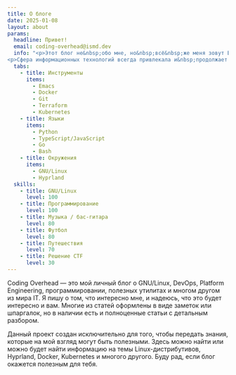 ```yaml
---
title: О блоге
date: 2025-01-08
layout: about
params:
  headline: Привет!
  email: coding-overhead@ismd.dev
  info: "<p>Этот блог не&nbsp;обо мне, но&nbsp;всё&nbsp;же меня зовут Владимир. Я&nbsp;работаю в&nbsp;крупной IT-компании и&nbsp;имею опыт разработки более 12&nbsp;лет, часть из&nbsp;которых занимался frontend-разработкой, затем больше увлёкся DevOps&rsquo;ом и&nbsp;Platform Engineering.</p>
<p>Сфера информационных технологий всегда привлекала и&nbsp;продолжает привлекать меня. Но&nbsp;кроме неё также есть и&nbsp;другие увлечения, которые можете увидеть рядом.</p>"
  tabs:
    - title: Инструменты
      items:
        - Emacs
        - Docker
        - Git
        - Terraform
        - Kubernetes
    - title: Языки
      items:
        - Python
        - TypeScript/JavaScript
        - Go
        - Bash
    - title: Окружения
      items:
        - GNU/Linux
        - Hyprland
  skills:
    - title: GNU/Linux
      level: 100
    - title: Программирование
      level: 100
    - title: Музыка / бас-гитара
      level: 80
    - title: Футбол
      level: 80
    - title: Путешествия
      level: 70
    - title: Решение CTF
      level: 30
---
```


Coding Overhead&nbsp;&mdash; это мой личный блог о&nbsp;GNU/Linux, DevOps, Platform Engineering, программировании, полезных утилитах и&nbsp;многом другом из&nbsp;мира IT. Я&nbsp;пишу о&nbsp;том, что интересно мне, и&nbsp;надеюсь, что это будет интересно и&nbsp;вам. Многие из&nbsp;статей оформлены в&nbsp;виде заметок или шпаргалок, но&nbsp;в&nbsp;наличии есть и&nbsp;полноценные статьи с&nbsp;детальным разбором.

Данный проект создан исключительно для того, чтобы передать знания, которые на&nbsp;мой взгляд могут быть полезными. Здесь можно найти или можно будет найти информацию на&nbsp;темы Linux-дистрибутивов, Hyprland, Docker, Kubernetes и&nbsp;многого другого. Буду рад, если блог окажется полезным для тебя.
